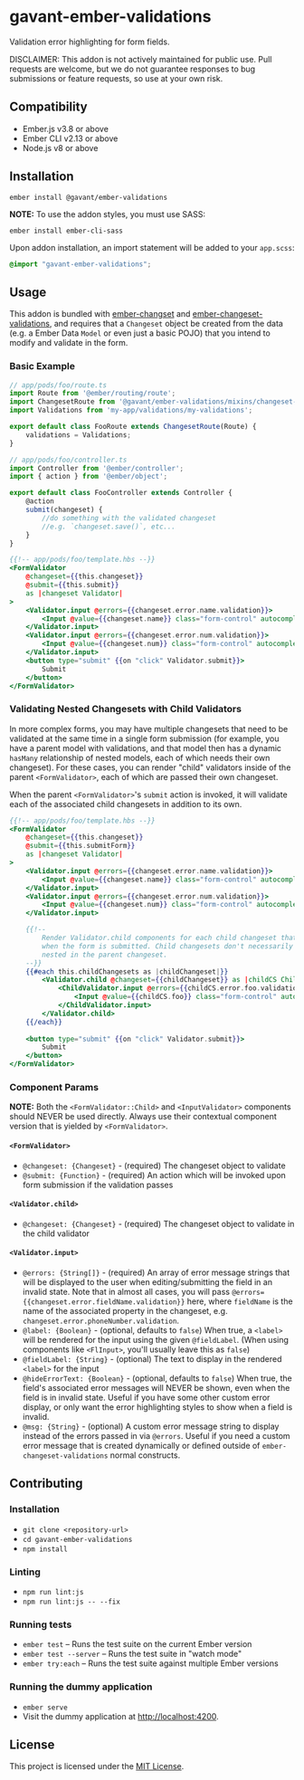 gavant-ember-validations
==============================================================================

Validation error highlighting for form fields.

DISCLAIMER: This addon is not actively maintained for public use. Pull requests are welcome, but we do not guarantee responses to bug submissions or feature requests, so use at your own risk.


Compatibility
------------------------------------------------------------------------------

* Ember.js v3.8 or above
* Ember CLI v2.13 or above
* Node.js v8 or above


Installation
------------------------------------------------------------------------------

```
ember install @gavant/ember-validations
```

**NOTE:** To use the addon styles, you must use SASS:
```
ember install ember-cli-sass
```

Upon addon installation, an import statement will be added to your `app.scss`:
```scss
@import "gavant-ember-validations";
```

Usage
------------------------------------------------------------------------------
This addon is bundled with [ember-changset](https://github.com/poteto/ember-changeset) and [ember-changeset-validations](https://github.com/poteto/ember-changeset-validations/), and requires that a `Changeset` object be created from the data (e.g. a Ember Data `Model` or even just a basic POJO) that you intend to modify and validate in the form.

### Basic Example
```ts
// app/pods/foo/route.ts
import Route from '@ember/routing/route';
import ChangesetRoute from '@gavant/ember-validations/mixins/changeset-route';
import Validations from 'my-app/validations/my-validations';

export default class FooRoute extends ChangesetRoute(Route) {
    validations = Validations;
}

```

```ts
// app/pods/foo/controller.ts
import Controller from '@ember/controller';
import { action } from '@ember/object';

export default class FooController extends Controller {
    @action
    submit(changeset) {
        //do something with the validated changeset
        //e.g. `changeset.save()`, etc...
    }
}
```

```hbs
{{!-- app/pods/foo/template.hbs --}}
<FormValidator
    @changeset={{this.changeset}}
    @submit={{this.submit}}
    as |changeset Validator|
>
    <Validator.input @errors={{changeset.error.name.validation}}>
        <Input @value={{changeset.name}} class="form-control" autocomplete="off" />
    </Validator.input>
    <Validator.input @errors={{changeset.error.num.validation}}>
        <Input @value={{changeset.num}} class="form-control" autocomplete="off" />
    </Validator.input>
    <button type="submit" {{on "click" Validator.submit}}>
        Submit
    </button>
</FormValidator>
```

### Validating Nested Changesets with Child Validators

In more complex forms, you may have multiple changesets that need to be validated at the same time in a single form submission (for example, you have a parent model with validations, and that model then has a dynamic `hasMany` relationship of nested models, each of which needs their own changeset). For these cases, you can render "child" validators inside of the parent `<FormValidator>`, each of which are passed their own changeset. 

When the parent `<FormValidator>`'s `submit` action is invoked, it will validate each of the associated child changesets in addition to its own.

```hbs
{{!-- app/pods/foo/template.hbs --}}
<FormValidator
    @changeset={{this.changeset}}
    @submit={{this.submitForm}}
    as |changeset Validator|
>
    <Validator.input @errors={{changeset.error.name.validation}}>
        <Input @value={{changeset.name}} class="form-control" autocomplete="off" />
    </Validator.input>
    <Validator.input @errors={{changeset.error.num.validation}}>
        <Input @value={{changeset.num}} class="form-control" autocomplete="off" />
    </Validator.input>

    {{!-- 
        Render Validator.child components for each child changeset that you want to validate 
        when the form is submitted. Child changesets don't necessarily need to be structurally
        nested in the parent changeset.
    --}}
    {{#each this.childChangesets as |childChangeset|}}
        <Validator.child @changeset={{childChangeset}} as |childCS ChildValidator|>
            <ChildValidator.input @errors={{childCS.error.foo.validation}}>
                <Input @value={{childCS.foo}} class="form-control" autocomplete="off" />
            </ChildValidator.input>
        </Validator.child>
    {{/each}}
    
    <button type="submit" {{on "click" Validator.submit}}>
        Submit
    </button>
</FormValidator>
```

### Component Params

**NOTE:** Both the `<FormValidator::Child>` and `<InputValidator>` components should NEVER be used directly. Always use their contextual component version that is yielded by `<FormValidator>`.

#### `<FormValidator>`
- `@changeset: {Changeset}` - (required) The changeset object to validate
- `@submit: {Function}` - (required) An action which will be invoked upon form submission if the validation passes

#### `<Validator.child>`
- `@changeset: {Changeset}` - (required) The changeset object to validate in the child validator

#### `<Validator.input>`
- `@errors: {String[]}` - (required) An array of error message strings that will be displayed to the user when editing/submitting the field in an invalid state. Note that in almost all cases, you will pass `@errors={{changeset.error.fieldName.validation}}` here, where `fieldName` is the name of the associated property in the changeset, e.g. `changeset.error.phoneNumber.validation`.
- `@label: {Boolean}` - (optional, defaults to `false`) When true, a `<label>` will be rendered for the input using the given `@fieldLabel`. (When using components like `<FlInput>`, you'll usually leave this as `false`)
- `@fieldLabel: {String}` - (optional) The text to display in the rendered `<label>` for the input
- `@hideErrorText: {Boolean}` - (optional, defaults to `false`) When true, the field's associated error messages will NEVER be shown, even when the field is in invalid state. Useful if you have some other custom error display, or only want the error highlighting styles to show when a field is invalid.
- `@msg: {String}` - (optional) A custom error message string to display instead of the errors passed in via `@errors`. Useful if you need a custom error message that is created dynamically or defined outside of `ember-changeset-validations` normal constructs.


Contributing
------------------------------------------------------------------------------

### Installation

* `git clone <repository-url>`
* `cd gavant-ember-validations`
* `npm install`

### Linting

* `npm run lint:js`
* `npm run lint:js -- --fix`

### Running tests

* `ember test` – Runs the test suite on the current Ember version
* `ember test --server` – Runs the test suite in "watch mode"
* `ember try:each` – Runs the test suite against multiple Ember versions

### Running the dummy application

* `ember serve`
* Visit the dummy application at [http://localhost:4200](http://localhost:4200).


License
------------------------------------------------------------------------------

This project is licensed under the [MIT License](LICENSE.md).
